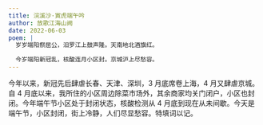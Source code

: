 ```yaml
---
title: 浣溪沙·寅虎端午吟
author: 放歌江海山阙
date: 2022-06-03
poem: |
  岁岁端阳祭屈公，汨罗江上鼓声隆。天南地北酒旗红。

  今岁端阳新冠乱，核酸连月小区封。京城沪上尽愁容。
---
```


今年以来，新冠先后肆虐长春、天津、深圳，3 月底席卷上海，4 月又肆虐京城。自 4 月底以来，我所住的小区周边除菜市场外，其余商家均关门闭户，小区也封闭。今年端午节小区处于封闭状态，核酸检测从 4 月底到现在从未间歇。今天是端午节，小区封闭，街上冷静，人们尽显愁容。特填词以记。
